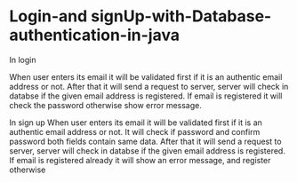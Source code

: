# Login-and signUp-with-Database-authentication-in-java

In login 

When user enters its email it will be validated first if it is an authentic email address or not.
After that it will send a request to server, server will check in databse if the given email address is registered.
If email is registered it will check the password otherwise show error message.

In sign up
When user enters its email it will be validated first if it is an authentic email address or not.
It will check if password and confirm password both fields contain same data.
After that it will send a request to server, server will check in databse if the given email address is registered.
If email is registered already it will show an error message, and register otherwise
